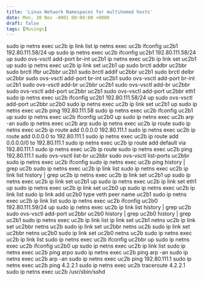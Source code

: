 ```yaml
---
title: 'Linux Network Namespaces for multihomed hosts'
date: Mon, 30 Nov -0001 00:00:00 +0000
draft: false
tags: [Musings]
---
```


sudo ip netns exec uc2b ip link list ip netns exec uc2b ifconfig uc2b1 192.80.111.58/24 up sudo ip netns exec uc2b ifconfig uc2b1 192.80.111.58/24 up sudo ovs-vsctl add-port br-int uc2b1 ip netns exec uc2b ip link set uc2b1 up sudo ip netns exec uc2b ip link set uc2b1 up sudo brctl addbr uc2bbr sudo brctl ifbr uc2bbr uc2b1 sudo brctl addif uc2bbr uc2b1 sudo brctl delbr uc2bbr sudo ovs-vsctl add-port br-int uc2b1 sudo ovs-vsctl add-port br-int uc2b1 sudo ovs-vsctl add-br uc2bbr uc2b1 sudo ovs-vsctl add-br uc2bbr sudo ovs-vsctl add-port uc2bbr uc2b1 sudo ovs-vsctl add-port uc2bbr eth1 sudo ip netns exec uc2b ifconfig uc2b1 192.80.111.58/24 up sudo ovs-vsctl add-port uc2bbr uc2b0 sudo ip netns exec uc2b ip link set uc2b1 up sudo ip netns exec uc2b ping 192.80.111.58 sudo ip netns exec uc2b ifconfig uc2b1 up sudo ip netns exec uc2b ifconfig uc2b0 up sudo ip netns exec uc2b arp -an sudo ip netns exec uc2b arp sudo ip netns exec uc2b ip route sudo ip netns exec uc2b ip route add 0.0.0.0 192.80.111.1 sudo ip netns exec uc2b ip route add 0.0.0.0 to 192.80.111.1 sudo ip netns exec uc2b ip route add 0.0.0.0/0 to 192.80.111.1 sudo ip netns exec uc2b ip route add default via 192.80.111.1 sudo ip netns exec uc2b ip route sudo ip netns exec uc2b ping 192.80.111.1 sudo ovs-vsctl list-br uc2bbr sudo ovs-vsctl list-ports uc2bbr sudo ip netns exec uc2b ifconfig sudo ip netns exec uc2b ping history | grep uc2b sudo ip netns exec uc2b ip link list sudo ip netns exec uc2b ip link list history | grep uc2b ip netns exec uc2b ip link set uc2b1 up sudo ip netns exec uc2b ip link set uc2b1 up sudo ip netns exec uc2b ip link set eth1 up sudo ip netns exec uc2b ip link set uc2b0 up sudo ip netns exec uc2b ip link list sudo ip link add uc2b0 type veth peer name uc2b1 sudo ip netns exec uc2b ip link list sudo ip netns exec uc2b ifconfig uc2b0 192.80.111.59/24 up sudo ip netns exec uc2b ip link list history | grep uc2b sudo ovs-vsctl add-port uc2bbr uc2b0 history | grep uc2b0 history | grep uc2b1 sudo ip netns exec uc2b ip link list ip link set uc2b1 netns uc2b ip link set uc2bbr netns uc2b sudo ip link set uc2bbr netns uc2b sudo ip link set uc2bbr netns uc2b0 sudo ip link set uc2b0 netns uc2b sudo ip netns exec uc2b ip link list sudo ip netns exec uc2b ifconfig uc2bbr up sudo ip netns exec uc2b ifconfig uc2b0 up sudo ip netns exec uc2b ip link list sudo ip netns exec uc2b ping arpo sudo ip netns exec uc2b ping arp -an sudo ip netns exec uc2b arp -an sudo ip netns exec uc2b ping 192.80.111.1 sudo ip netns exec uc2b ping 4.2.2.1 sudo ip netns exec uc2b traceroute 4.2.2.1 sudo ip netns exec uc2b /usr/sbin/sshd